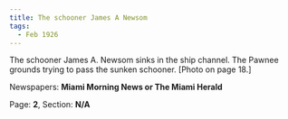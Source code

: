 ```yaml
---  
title: The schooner James A Newsom  
tags:  
  - Feb 1926  
---  
```

  
The schooner James A. Newsom sinks in the ship channel. The Pawnee grounds trying to pass the sunken schooner. [Photo on page 18.]  
  
Newspapers: **Miami Morning News or The Miami Herald**  
  
Page: **2**, Section: **N/A** 
